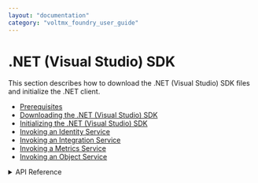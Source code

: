 ```yaml
---
layout: "documentation"
category: "voltmx_foundry_user_guide"
---
```

                              

.NET (Visual Studio) SDK
========================   
 
This section describes how to download the .NET (Visual Studio) SDK files and initialize the .NET client.

*   [Prerequisites](Prerequisites_windows.html)
*   [Downloading the .NET (Visual Studio) SDK](Downloading_SDK_Files_Windows.html)
*   [Initializing the .NET (Visual Studio) SDK](Initializing_SDK_Windows.html)
*   [Invoking an Identity Service](Invoking_Identity_Service_Windows.html)
*   [Invoking an Integration Service](Invoking_Integration_Service_Windows.html)
*   [Invoking a Metrics Service](Invoking_Metrics_Service_Windows.html)
*   [Invoking an Object Service](Objects_API_Reference.html)


<details close markdown="block"><summary>API Reference</summary>

  To view the API Reference for Plain Windows, click [VoltMX Windows docset](http://docs.voltmx.com/8_x_PDFs/voltmxfoundry/voltmx_docsets/windows/Help/SDK1.0.html/index.html).

</details>
